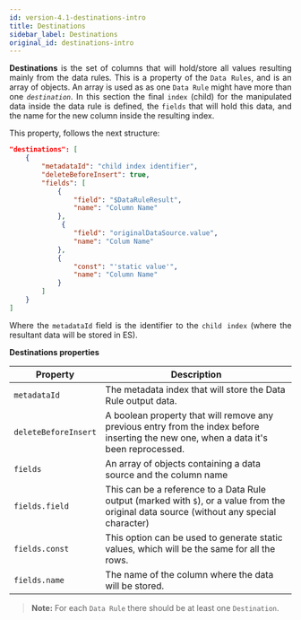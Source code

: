 ```yaml
---
id: version-4.1-destinations-intro
title: Destinations
sidebar_label: Destinations
original_id: destinations-intro
---
```


<div style="text-align: justify">

**Destinations** is the set of columns that will hold/store all values resulting mainly from the data rules.
This is a property of the `Data Rules`, and is an array of objects. An array is used as as one `Data Rule` might have more than one _`destination`_. In this section the final `index` (child) for the manipulated data inside the data rule is defined, the `fields` that will hold this data, and the name for the new column inside the resulting index.

This property, follows the next structure:

```json
"destinations": [
    {
        "metadataId": "child index identifier",
        "deleteBeforeInsert": true,
        "fields": [
            {
                "field": "$DataRuleResult",
                "name": "Column Name"
            },
             {
                "field": "originalDataSource.value",
                "name": "Colum Name"
            },
            {
                "const": "'static value'",
                "name": "Column Name"
            }
        ]
    }
]
```

Where the `metadataId` field is the identifier to the `child index` (where the resultant data will be stored in ES).

**Destinations properties**

| Property             | Description                                                                                                                             |
| -------------------- | --------------------------------------------------------------------------------------------------------------------------------------- |
| `metadataId`         | The metadata index that will store the Data Rule output data.                                                                                |
| `deleteBeforeInsert` | A boolean property that will remove any previous entry from the index before inserting the new one, when a data it's been reprocessed. |
| `fields`             | An array of objects containing a data source and the column name                                                                               |
| `fields.field`       | This can be a reference to a Data Rule output (marked with `$`), or a value from the original data source (without any special character)    |
| `fields.const`       | This option can be used to generate static values, which will be the same for all the rows.                                                             |
| `fields.name`        | The name of the column where the data will be stored.                                                                                       |

> **Note:** For each `Data Rule` there should be at least one `Destination`.
